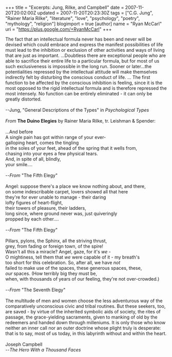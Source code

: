 +++
title = "Excerpts: Jung, Rilke, and Campbell"
date = 2007-11-20T20:02:00Z
updated = 2007-11-20T20:23:30Z
tags = ["C.G. Jung", "Rainer Maria Rilke", "literature", "love", "psychology", "poetry", "mythology", "religion"]
blogimport = true
[author]
	name = "Ryan McCarl"
	uri = "https://plus.google.com/+RyanMcCarl"
+++

The fact that an intellectual formula never has been and never will be devised which could embrace and express the manifest possibilities of life must lead to the inhibition or exclusion of other activities and ways of living that are just as important. ...Doubtless there are exceptional people who are able to sacrifice their entire life to a particular formula, but for most of us such exclusiveness is impossible in the long run. Sooner or later...the potentialities repressed by the intellectual attitude will make themselves indirectly felt by disturbing the conscious conduct of life. ... The first function to be affected by the conscious inhibition is feeling, since it is the most opposed to the rigid intellectual formula and is therefore repressed the most intensely. No function can be entirely eliminated - it can only be greatly distorted.<br /><br />--Jung, "General Descriptions of the Types" in <em>Psychological Types</em><br /><br /><em>From</em> <strong>The Duino Elegies</strong> by Rainer Maria Rilke, tr. Leishman &amp; Spender:<br /><br />...And before<br />A single pain has got within range of your ever-<br />galloping heart, comes the tingling<br />in the soles of your feet, ahead of the spring that it wells from,<br />chasing into your eyes a few physical tears.<br />And, in spite of all, blindly,<br />your smile....<br /><br />--<em>From </em>"The Fifth Elegy"<br /><br />Angel: suppose there's a place we know nothing about, and there,<br />on some indescribable carpet, lovers showed all that here<br />they're for ever unable to manage - their daring<br />lofty figures of heart-flight,<br />their towers of pleasure, their ladders,<br />long since, where ground never was, just quiveringly<br />propped by each other....<br /><br />--<em>From </em>"The Fifth Elegy"<br /><br />Pillars, pylons, the Sphinx, all the striving thrust,<br />grey, from fading or foreign town, of the spire!<br />Wasn't all this a miracle? Angel, gaze, for it's <em>we </em>-<br />O mightiness, tell them that <em>we </em>were capable of it - my breath's<br />too short for this celebration. So, after all, we have <em>not</em><br />failed to make use of the spaces, these generous spaces, these,<br /><em>our </em>spaces. (How terribly big they must be,<br />when, with thousands of years of our feeling, they're not over-crowded.)<br /><br />--<em>From </em>"The Seventh Elegy"<br /><br />The multitude of men and women choose the less adventurous way of the comparatively unconscious civic and tribal routines. But these seekers, too, are saved - by virtue of the inherited symbolic aids of society, the rites of passage, the grace-yielding sacraments, given to manking of old by the redeemers and handed down through milleniums. It is only those who know neither an inner call nor an outer doctrine whose plight truly is desperate: that is to say, most of us today, in this labyrinth without and within the heart.<br /><br />Joseph Campbell<br />--<em>The Hero With a Thousand Faces</em>

